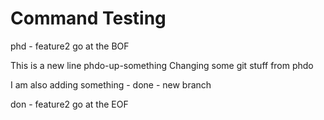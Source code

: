 # Command Testing

phd - feature2 go at the BOF

This is a new line phdo-up-something
Changing some git stuff from phdo


I am also adding something - done - new branch

don - feature2 go at the EOF